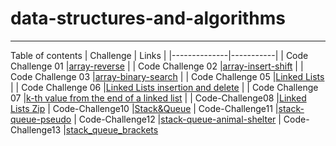 # data-structures-and-algorithms
---
Table of contents
| Challenge    | Links     |
|--------------|-----------|
| Code Challenge 01 |[array-reverse](./code-challenge01)      |
| Code Challenge 02     |[array-insert-shift](./challenge02)  |
| Code Challenge 03     |[array-binary-search](./challenge03)   |
| Code Challenge 05     |[Linked Lists](./code-challenge-05)   |
| Code Challenge 06     |[Linked Lists insertion and delete](./code-callenge06)   |
| Code Challenge 07     |[k-th value from the end of a linked list](./CodeChallenge07)   |
| Code-Challenge08     |[Linked Lists Zip](./codechallenge08)
| Code-Challenge10     |[Stack&Queue](./codechallenge10)
| Code-Challenge11     |[stack-queue-pseudo](./CodeChallenge11)
| Code-Challenge12     |[stack-queue-animal-shelter](./codechallenge12)
| Code-Challenge13    |[stack_queue_brackets](./CodeChallenge13)



